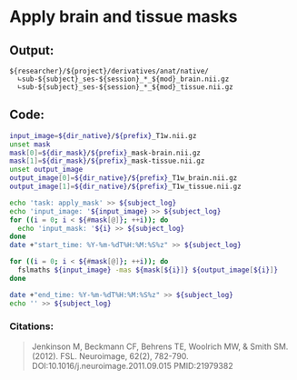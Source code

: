 # Apply brain and tissue masks
## Output:
```
${researcher}/${project}/derivatives/anat/native/
  ∟sub-${subject}_ses-${session}_*_${mod}_brain.nii.gz
  ∟sub-${subject}_ses-${session}_*_${mod}_tissue.nii.gz
```
## Code:
```bash
input_image=${dir_native}/${prefix}_T1w.nii.gz
unset mask
mask[0]=${dir_mask}/${prefix}_mask-brain.nii.gz
mask[1]=${dir_mask}/${prefix}_mask-tissue.nii.gz
unset output_image
output_image[0]=${dir_native}/${prefix}_T1w_brain.nii.gz
output_image[1]=${dir_native}/${prefix}_T1w_tissue.nii.gz

echo 'task: apply_mask' >> ${subject_log}
echo 'input_image: '${input_image} >> ${subject_log}
for ((i = 0; i < ${#mask[@]}; ++i)); do
  echo 'input_mask: '${i} >> ${subject_log}
done
date +"start_time: %Y-%m-%dT%H:%M:%S%z" >> ${subject_log}

for ((i = 0; i < ${#mask[@]}; ++i)); do
  fslmaths ${input_image} -mas ${mask[${i}]} ${output_image[${i}]}
done

date +"end_time: %Y-%m-%dT%H:%M:%S%z" >> ${subject_log}
echo '' >> ${subject_log}
```
### Citations:
>Jenkinson M, Beckmann CF, Behrens TE, Woolrich MW, & Smith SM. (2012). FSL. Neuroimage, 62(2), 782-790. DOI:10.1016/j.neuroimage.2011.09.015 PMID:21979382
